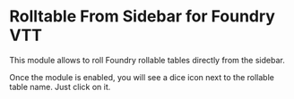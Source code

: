 # Rolltable From Sidebar for Foundry VTT
This module allows to roll Foundry rollable tables directly from the sidebar.

Once the module is enabled, you will see a dice icon next to the rollable table name. Just click on it.
